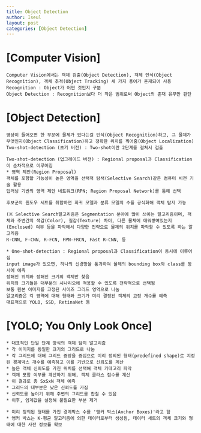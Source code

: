 ```yaml
---
title: Object Detection
author: Iseul
layout: post
categories: [Object Detection]
---
```


# [Computer Vision]
    Computer Vision에서는 객체 검출(Object Detection), 객체 인식(Object Recognition), 객체 추적(Object Tracking) 세 가지 용어가 혼재되어 사용
    Recognition : Object가 어떤 것인지 구분
    Object Detection : Recognition보다 더 작은 범위로써 Object의 존재 유무만 판단

# [Object Detection]

    영상이 들어오면 한 부분에 물체가 있다는걸 인식(Object Recognition)하고, 그 물체가 무엇인지(Object Classification)하고 정확한 위치를 찍어줌(Object Localization)
    Two-shot-detection (초기 버전) : Two-shot이란 2단계를 걸쳐서 검출

    Two-shot-detection (업그레이드 버전) : Regional proposal과 Classification이 순차적으로 이루어짐
    * 영역 제안(Region Proposal)
    객체를 포함할 가능성이 높은 영역을 선택적 탐색(Selective Search)같은 컴퓨터 비전 기술 활용
    딥러닝 기반의 영역 제안 네트워크(RPN; Region Proposal Network)를 통해 선택

    후보군의 윈도우 세트를 취합하면 회귀 모델과 분류 모델의 수를 공식화해 객체 탐지 가능

    (※ Selective Search알고리즘은 Segmentation 분야에 많이 쓰이는 알고리즘이며, 객체와 주변간의 색감(Color), 질감(Texture) 차이, 다른 물체에 애워쌓여있는지(Enclosed) 여부 등을 파악해서 다양한 전략으로 물체의 위치를 파악할 수 있도록 하는 알고리즘
    R-CNN, F-CNN, R-FCN, FPN-FRCN, Fast R-CNN, 등

    * One-shot-detection : Regional proposal과 Classification이 동시에 이루어짐
    input image가 있으면, 하나의 신경망을 통과하여 물체의 bounding box와 class를 동시에 예측
    정해진 위치와 정해진 크기의 객체만 찾음
    위치와 크기들은 대부분의 시나리오에 적용할 수 있도록 전략적으로 선택됨
    보통 원본 이미지를 고정된 사이즈 그리드 영역으로 나눔
    알고리즘은 각 영역에 대해 형태와 크기가 미리 결정된 객체의 고정 개수를 예측
    대표적으로 YOLO, SSD, RetinaNet 등

# [YOLO; You Only Look Once]
    * 대표적인 단일 단계 방식의 객체 탐지 알고리즘
    * 각 이미지를 동일한 크기의 그리드로 나눔
    * 각 그리드에 대해 그리드 중앙을 중심으로 미리 정의된 형태(predefined shape)로 지정된 경계박스 개수를 예측하고 이를 기반으로 신뢰도를 계산
    * 높은 객체 신뢰도를 가진 위치를 선택해 객체 카테고리 파악
    * 객체 포함 여부를 계산하기 위해, 객체 클라스 점수를 계산
    * 이 결과로 총 SxSxN 객체 예측
    * 그리드의 대부분은 낮은 신뢰도를 가짐
    * 신뢰도를 높이기 위해 주변의 그리드를 합칠 수 있음
    * 이후, 임계값을 설정해 불필요한 부분 제거

    * 미리 정의된 형태를 가진 경계박스 수를 '앵커 박스(Anchor Boxes)'라고 함
    * 앵커 박스는 K-평균 알고리즘에 의한 데이터로부터 생성됨, 데이터 세트의 객체 크기와 형태에 대한 사전 정보를 확보

<span class="image center"><img src="{{ 'assets/images/yolo_1.jpeg' | relative_url }}" alt="" /></span>  
